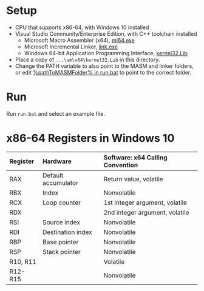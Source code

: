 # Setup
- CPU that supports x86-64, with Windows 10 installed
- Visual Studio Community/Enterprise Edition, with C++ toolchain installed
    - Microsoft Macro Assembler (x64), [ml64.exe](https://docs.microsoft.com/en-us/cpp/assembler/masm/masm-for-x64-ml64-exe?view=Microsoft_Macro_Assembler "Usually located at: 'C:\Program Files (x86)\Microsoft Visual Studio\2019\Community\VC\Tools\MSVC\14.##.#####\bin\Hostx64\x64\ml64.exe'")
    - Microsoft Incremental Linker, [link.exe](https://docs.microsoft.com/en-us/cpp/assembler/masm/masm-for-x64-ml64-exe?view=Microsoft_Macro_Assembler "Usually located at: 'C:\Program Files (x86)\Microsoft Visual Studio\2019\Community\VC\Tools\MSVC\14.##.#####\bin\Hostx64\x64\link.exe'")
    - Windows 64-bit Application Programming Interface, [kernel32.Lib](https://en.wikipedia.org/wiki/Windows_API "Usually located at: 'C:\Program Files (x86)\Windows Kits\10\Lib\10.#.#####.#\um\x64\kernel32.Lib'")
- Place a copy of `...\um\x64\kernel32.Lib` in this directory. 
- Change the PATH variable to also point to the MASM and linker folders, or edit [%pathToMASMFolder% in run.bat](run.bat) to point to the correct folder.

# Run
Run `run.bat` and select an example file.

# x86-64 Registers in Windows 10
|  Register |  Hardware         | Software: x64 Calling Convention |
|:----------|:------------------|:---------------------------------|
|   RAX     |Default accumulator|Return value, volatile            |
|   RBX     |Index              |Nonvolatile                       |
|   RCX     |Loop counter       |1st integer argument, volatile    |
|   RDX     |                   |2nd integer argument, volatile    |
|   RSI     |Source index       |Nonvolatile                       |
|   RDI     |Destination index  |Nonvolatile                       |
|   RBP     |Base pointer       |Nonvolatile                       |
|   RSP     |Stack pointer      |Nonvolatile                       |
|   R10, R11|                   |Volatile                          |
|   R12-R15 |                   |Nonvolatile                       |

